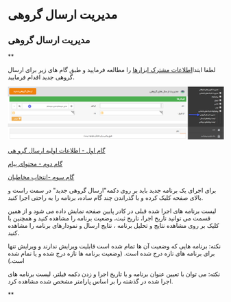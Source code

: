 # مدیریت ارسال گروهی    

مدیریت ارسال گروهی 
-------------------

**

لطفا ابتدا[اطلاعات مشترک ابزارها](../ToolsSharedInformation.md) را مطالعه فرمایید و طبق گام های زیر برای ارسال گروهی جدید اقدام فرمایید.

![](advertising-sendingsocialmedia-home.png)

[گام اول - اطلاعات اولیه ارسال گرو هی](../ToolsSharedInformation/Step1messageinfo.md)

[گام دوم - محتوای پیام](../ToolsSharedInformation/Step2messagecontent.md)

[گام سوم -انتخاب مخاطبان](../ToolsSharedInformation/Step3SelectAudiences.md)

برای اجرای یک برنامه جدید باید بر روی دکمه"ارسال گروهی جدید" در سمت راست و بالای صفحه کلیک کرده و با گذراندن چند گام ساده، برنامه را به راحتی اجرا کنید.

لیست برنامه های اجرا شده قبلی در کادر پایین صفحه نمایش داده می شود و از همین قسمت می توانید تاریخ اجرا، تاریخ ثبت، وضعیت برنامه را مشاهده کنید و همچنین با کلیک بر روی مشاهده نتایج و تحلیل برنامه ، نتایج ارسال و نمودارهای برنامه را مشاهده کنید.

نکته: برنامه هایی که وضعیت آن ها تمام شده است قابلیت ویرایش ندارند و ویرایش تنها برای برنامه های تازه درج شده است. (وضعیت برنامه ها تازه درج شده و یا تمام شده است.)

نکته: می توان با تعیین عنوان برنامه و یا تاریخ اجرا و زدن دکمه فیلتر، لیست برنامه های اجرا شده در گذشته را  بر اساس پارامتر مشخص شده مشاهده کرد.



**